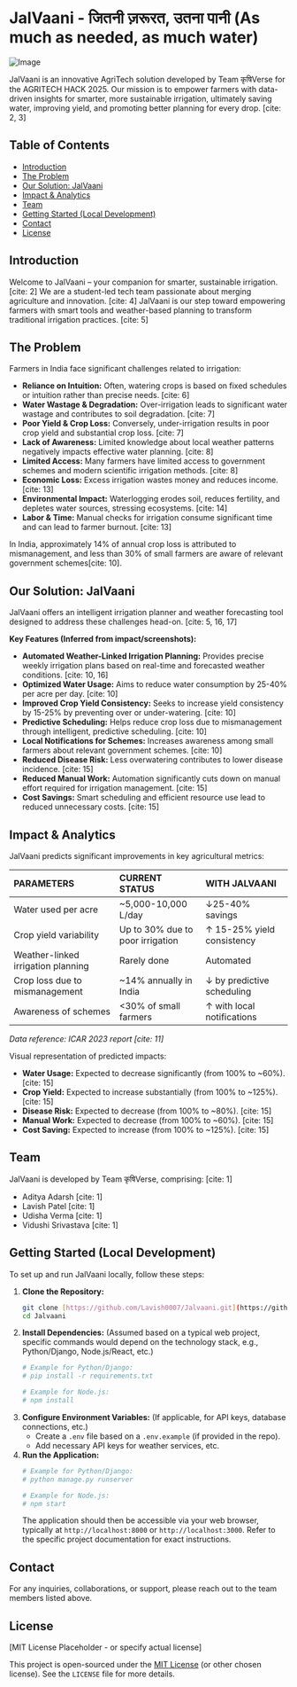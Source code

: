 # JalVaani - जितनी ज़रूरत, उतना पानी (As much as needed, as much water)

![Image](https://github.com/user-attachments/assets/7ee34e82-23f4-4af2-adf4-23b6b5efc0eb)

JalVaani is an innovative AgriTech solution developed by Team कृषिVerse for the AGRITECH HACK 2025. Our mission is to empower farmers with data-driven insights for smarter, more sustainable irrigation, ultimately saving water, improving yield, and promoting better planning for every drop. [cite: 2, 3]

## Table of Contents

* [Introduction](#introduction)
* [The Problem](#the-problem)
* [Our Solution: JalVaani](#our-solution-jalvaani)
* [Impact & Analytics](#impact--analytics)
* [Team](#team)
* [Getting Started (Local Development)](#getting-started-local-development)
* [Contact](#contact)
* [License](#license)

## Introduction

Welcome to JalVaani – your companion for smarter, sustainable irrigation. [cite: 2] We are a student-led tech team passionate about merging agriculture and innovation. [cite: 4] JalVaani is our step toward empowering farmers with smart tools and weather-based planning to transform traditional irrigation practices. [cite: 5]

## The Problem

Farmers in India face significant challenges related to irrigation:
* **Reliance on Intuition:** Often, watering crops is based on fixed schedules or intuition rather than precise needs. [cite: 6]
* **Water Wastage & Degradation:** Over-irrigation leads to significant water wastage and contributes to soil degradation. [cite: 7]
* **Poor Yield & Crop Loss:** Conversely, under-irrigation results in poor crop yield and substantial crop loss. [cite: 7]
* **Lack of Awareness:** Limited knowledge about local weather patterns negatively impacts effective water planning. [cite: 8]
* **Limited Access:** Many farmers have limited access to government schemes and modern scientific irrigation methods. [cite: 8]
* **Economic Loss:** Excess irrigation wastes money and reduces income. [cite: 13]
* **Environmental Impact:** Waterlogging erodes soil, reduces fertility, and depletes water sources, stressing ecosystems. [cite: 14]
* **Labor & Time:** Manual checks for irrigation consume significant time and can lead to farmer burnout. [cite: 13]

In India, approximately 14% of annual crop loss is attributed to mismanagement, and less than 30% of small farmers are aware of relevant government schemes[cite: 10].

## Our Solution: JalVaani

JalVaani offers an intelligent irrigation planner and weather forecasting tool designed to address these challenges head-on. [cite: 5, 16, 17]

**Key Features (Inferred from impact/screenshots):**
* **Automated Weather-Linked Irrigation Planning:** Provides precise weekly irrigation plans based on real-time and forecasted weather conditions. [cite: 10, 16]
* **Optimized Water Usage:** Aims to reduce water consumption by 25-40% per acre per day. [cite: 10]
* **Improved Crop Yield Consistency:** Seeks to increase yield consistency by 15-25% by preventing over or under-watering. [cite: 10]
* **Predictive Scheduling:** Helps reduce crop loss due to mismanagement through intelligent, predictive scheduling. [cite: 10]
* **Local Notifications for Schemes:** Increases awareness among small farmers about relevant government schemes. [cite: 10]
* **Reduced Disease Risk:** Less overwatering contributes to lower disease incidence. [cite: 15]
* **Reduced Manual Work:** Automation significantly cuts down on manual effort required for irrigation management. [cite: 15]
* **Cost Savings:** Smart scheduling and efficient resource use lead to reduced unnecessary costs. [cite: 15]

## Impact & Analytics

JalVaani predicts significant improvements in key agricultural metrics:

| PARAMETERS                   | CURRENT STATUS             | WITH JALVAANI                      |
| :--------------------------- | :------------------------- | :--------------------------------- |
| Water used per acre          | ~5,000-10,000 L/day        | ↓25-40% savings                    |
| Crop yield variability       | Up to 30% due to poor irrigation | ↑ 15-25% yield consistency         |
| Weather-linked irrigation planning | Rarely done                | Automated                          |
| Crop loss due to mismanagement | ~14% annually in India     | ↓ by predictive scheduling         |
| Awareness of schemes         | <30% of small farmers      | ↑ with local notifications         |

*Data reference: ICAR 2023 report [cite: 11]*

Visual representation of predicted impacts:
* **Water Usage:** Expected to decrease significantly (from 100% to ~60%). [cite: 15]
* **Crop Yield:** Expected to increase substantially (from 100% to ~125%). [cite: 15]
* **Disease Risk:** Expected to decrease (from 100% to ~80%). [cite: 15]
* **Manual Work:** Expected to decrease (from 100% to ~60%). [cite: 15]
* **Cost Saving:** Expected to increase (from 100% to ~125%). [cite: 15]

## Team

JalVaani is developed by Team कृषिVerse, comprising: [cite: 1]
* Aditya Adarsh [cite: 1]
* Lavish Patel [cite: 1]
* Udisha Verma [cite: 1]
* Vidushi Srivastava [cite: 1]

## Getting Started (Local Development)

To set up and run JalVaani locally, follow these steps:

1.  **Clone the Repository:**
    ```bash
    git clone [https://github.com/Lavish0007/Jalvaani.git](https://github.com/Lavish0007/Jalvaani.git)
    cd Jalvaani
    ```
2.  **Install Dependencies:** (Assumed based on a typical web project, specific commands would depend on the technology stack, e.g., Python/Django, Node.js/React, etc.)
    ```bash
    # Example for Python/Django:
    # pip install -r requirements.txt
    
    # Example for Node.js:
    # npm install
    ```
3.  **Configure Environment Variables:** (If applicable, for API keys, database connections, etc.)
    * Create a `.env` file based on a `.env.example` (if provided in the repo).
    * Add necessary API keys for weather services, etc.
4.  **Run the Application:**
    ```bash
    # Example for Python/Django:
    # python manage.py runserver
    
    # Example for Node.js:
    # npm start
    ```
    The application should then be accessible via your web browser, typically at `http://localhost:8000` or `http://localhost:3000`. Refer to the specific project documentation for exact instructions.

## Contact

For any inquiries, collaborations, or support, please reach out to the team members listed above.

## License

[MIT License Placeholder - or specify actual license]

This project is open-sourced under the [MIT License](LICENSE) (or other chosen license). See the `LICENSE` file for more details.
